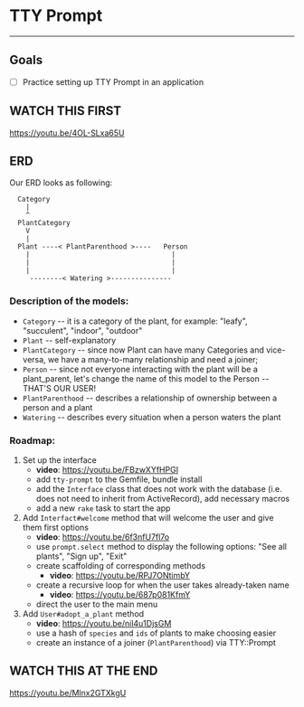 # TTY Prompt

---

## Goals
- [ ] Practice setting up TTY Prompt in an application

## WATCH THIS FIRST
<https://youtu.be/4OL-SLxa65U>

## ERD

Our ERD looks as following:

```
  Category
    |
    ^
  PlantCategory
    V
    |
  Plant ----< PlantParenthood >----   Person
    |                                   |
    |                                   |
    |                                   |
     --------< Watering >---------------
```

### Description of the models:
- `Category` -- it is a category of the plant, for example: "leafy", "succulent", "indoor", "outdoor"
- `Plant` -- self-explanatory
- `PlantCategory` -- since now Plant can have many Categories and vice-versa, we have a many-to-many relationship and need a joiner;
- `Person` -- since not everyone interacting with the plant will be a plant_parent, let's change the name of this model to the Person -- THAT'S OUR USER!
- `PlantParenthood` -- describes a relationship of ownership between a person and a plant
- `Watering` -- describes every situation when a person waters the plant

### Roadmap:
1. Set up the interface
      - **video**: <https://youtu.be/FBzwXYfHPGI>
    - add `tty-prompt` to the Gemfile, bundle install
    - add the `Interface` class that does not work with the database (i.e. does not need to inherit from ActiveRecord), add necessary macros
    - add a new `rake` task to start the app
2. Add `Interfact#welcome` method that will welcome the user and give them first options
      - **video**: <https://youtu.be/6f3nfU7fl7o>
    - use `prompt.select` method to display the following options: "See all plants", "Sign up", "Exit"
    - create scaffolding of corresponding methods
      - **video**: <https://youtu.be/RPJ7ONtimbY>
    - create a recursive loop for when the user takes already-taken name
      - **video**: <https://youtu.be/687p081KfmY>
    - direct the user to the main menu
3. Add `User#adopt_a_plant` method
      - **video**: <https://youtu.be/nil4u1DjsGM>
    - use a hash of `species` and `ids` of plants to make choosing easier
    - create an instance of a joiner (`PlantParenthood`) via TTY::Prompt

## WATCH THIS AT THE END
<https://youtu.be/Mlnx2GTXkgU>